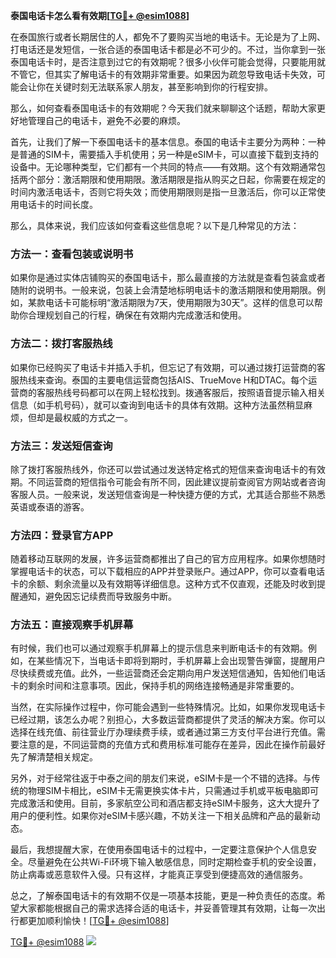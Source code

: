 **泰国电话卡怎么看有效期[[TG💪+ @esim1088](https://t.me/s/esim1088)]**

在泰国旅行或者长期居住的人，都免不了要购买当地的电话卡。无论是为了上网、打电话还是发短信，一张合适的泰国电话卡都是必不可少的。不过，当你拿到一张泰国电话卡时，是否注意到过它的有效期呢？很多小伙伴可能会觉得，只要能用就不管它，但其实了解电话卡的有效期非常重要。如果因为疏忽导致电话卡失效，可能会让你在关键时刻无法联系家人朋友，甚至影响到你的行程安排。

那么，如何查看泰国电话卡的有效期呢？今天我们就来聊聊这个话题，帮助大家更好地管理自己的电话卡，避免不必要的麻烦。

首先，让我们了解一下泰国电话卡的基本信息。泰国的电话卡主要分为两种：一种是普通的SIM卡，需要插入手机使用；另一种是eSIM卡，可以直接下载到支持的设备中。无论哪种类型，它们都有一个共同的特点——有效期。这个有效期通常包括两个部分：激活期限和使用期限。激活期限是指从购买之日起，你需要在规定的时间内激活电话卡，否则它将失效；而使用期限则是指一旦激活后，你可以正常使用电话卡的时间长度。

那么，具体来说，我们应该如何查看这些信息呢？以下是几种常见的方法：

### 方法一：查看包装或说明书

如果你是通过实体店铺购买的泰国电话卡，那么最直接的方法就是查看包装盒或者随附的说明书。一般来说，包装上会清楚地标明电话卡的激活期限和使用期限。例如，某款电话卡可能标明“激活期限为7天，使用期限为30天”。这样的信息可以帮助你合理规划自己的行程，确保在有效期内完成激活和使用。

### 方法二：拨打客服热线

如果你已经购买了电话卡并插入手机，但忘记了有效期，可以通过拨打运营商的客服热线来查询。泰国的主要电信运营商包括AIS、TrueMove H和DTAC。每个运营商的客服热线号码都可以在网上轻松找到。拨通客服后，按照语音提示输入相关信息（如手机号码），就可以查询到电话卡的具体有效期。这种方法虽然稍显麻烦，但却是最权威的方式之一。

### 方法三：发送短信查询

除了拨打客服热线外，你还可以尝试通过发送特定格式的短信来查询电话卡的有效期。不同运营商的短信指令可能会有所不同，因此建议提前查阅官方网站或者咨询客服人员。一般来说，发送短信查询是一种快捷方便的方式，尤其适合那些不熟悉英语或泰语的游客。

### 方法四：登录官方APP

随着移动互联网的发展，许多运营商都推出了自己的官方应用程序。如果你想随时掌握电话卡的状态，可以下载相应的APP并登录账户。通过APP，你可以查看电话卡的余额、剩余流量以及有效期等详细信息。这种方式不仅直观，还能及时收到提醒通知，避免因忘记续费而导致服务中断。

### 方法五：直接观察手机屏幕

有时候，我们也可以通过观察手机屏幕上的提示信息来判断电话卡的有效期。例如，在某些情况下，当电话卡即将到期时，手机屏幕上会出现警告弹窗，提醒用户尽快续费或充值。此外，一些运营商还会定期向用户发送短信通知，告知他们电话卡的剩余时间和注意事项。因此，保持手机的网络连接畅通是非常重要的。

当然，在实际操作过程中，你可能会遇到一些特殊情况。比如，如果你发现电话卡已经过期，该怎么办呢？别担心，大多数运营商都提供了灵活的解决方案。你可以选择在线充值、前往营业厅办理续费手续，或者通过第三方支付平台进行充值。需要注意的是，不同运营商的充值方式和费用标准可能存在差异，因此在操作前最好先了解清楚相关规定。

另外，对于经常往返于中泰之间的朋友们来说，eSIM卡是一个不错的选择。与传统的物理SIM卡相比，eSIM卡无需更换实体卡片，只需通过手机或平板电脑即可完成激活和使用。目前，多家航空公司和酒店都支持eSIM卡服务，这大大提升了用户的便利性。如果你对eSIM卡感兴趣，不妨关注一下相关品牌和产品的最新动态。

最后，我想提醒大家，在使用泰国电话卡的过程中，一定要注意保护个人信息安全。尽量避免在公共Wi-Fi环境下输入敏感信息，同时定期检查手机的安全设置，防止病毒或恶意软件入侵。只有这样，才能真正享受到便捷高效的通信服务。

总之，了解泰国电话卡的有效期不仅是一项基本技能，更是一种负责任的态度。希望大家都能根据自己的需求选择合适的电话卡，并妥善管理其有效期，让每一次出行都更加顺利愉快！[[TG💪+ @esim1088](https://t.me/s/esim1088)]

[TG💪+ @esim1088](https://t.me/s/esim1088) ![](https://i.postimg.cc/4NQfJmqS/Snipaste-2025-05-13-00-14-12.png)